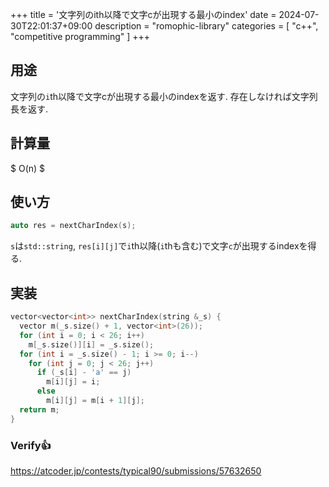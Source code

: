 +++
title = '文字列のith以降で文字cが出現する最小のindex'
date = 2024-07-30T22:01:37+09:00
description = "romophic-library"
categories = [
  "c++",
  "competitive programming"
]
+++
## 用途
文字列の`i`th以降で文字cが出現する最小のindexを返す. 存在しなければ文字列長を返す.

## 計算量
$ O(n) $

## 使い方
```cpp
auto res = nextCharIndex(s);
```
`s`は`std::string`, `res[i][j]`で`i`th以降(`i`thも含む)で文字`c`が出現するindexを得る.

## 実装
```cpp
vector<vector<int>> nextCharIndex(string &_s) {
  vector m(_s.size() + 1, vector<int>(26));
  for (int i = 0; i < 26; i++)
    m[_s.size()][i] = _s.size();
  for (int i = _s.size() - 1; i >= 0; i--)
    for (int j = 0; j < 26; j++)
      if (_s[i] - 'a' == j)
        m[i][j] = i;
      else
        m[i][j] = m[i + 1][j];
  return m;
}
```

### Verify👍
https://atcoder.jp/contests/typical90/submissions/57632650